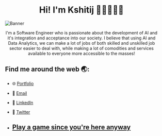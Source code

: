 <h1 align='center'> Hi! I'm Kshitij 👋🏽👨🏽‍💻 </h1>

![Banner](https://user-images.githubusercontent.com/66397721/212951261-6c0d817d-3e9e-4176-98a5-e14a552f41b9.png)

<p align='center'>
I'm a Software Engineer who is passionate about the development of AI and it's integration and acceptance into our society. I believe that using AI and Data Analytics, we can make a lot of jobs of both skilled and unskilled job sector easier to deal with, while making a lot of comodities and services available to everyone more accessible to the masses!
</p>

## Find me around the web 🌏:

- 🌐 [Portfolio](https://notkshitijsingh.github.io/)
- 📧 [Email](mailto:chaharkshitij@gmail.com)
- 🔗 [LinkedIn](https://www.linkedin.com/in/kshitijsingh-lnkdin/)
- 🐤 [Twitter](https://twitter.com/kshitijsinghtwt)

- ## [Play a game since you're here anyway](https://gregarious-creponne-f4774f.netlify.app/)
